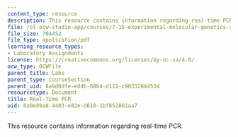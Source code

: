 ```yaml
---
content_type: resource
description: This resource contains information regarding real-time PCR.
file: /ol-ocw-studio-app/courses/7-15-experimental-molecular-genetics-spring-2015/6a9e89a84403e82ed6101bf852861aa7_MIT7_15S15_Real_Time_PCR.pdf
file_size: 704452
file_type: application/pdf
learning_resource_types:
- Laboratory Assignments
license: https://creativecommons.org/licenses/by-nc-sa/4.0/
ocw_type: OCWFile
parent_title: Labs
parent_type: CourseSection
parent_uid: 8a9d0dfe-ed4b-68b4-d111-c90332844534
resourcetype: Document
title: Real-Time PCR
uid: 6a9e89a8-4403-e82e-d610-1bf852861aa7
---
```

This resource contains information regarding real-time PCR.